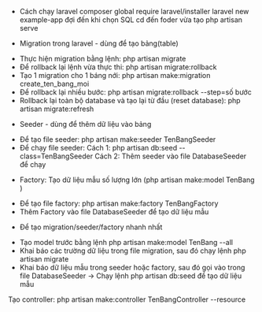 - Cách chạy laravel
composer global require laravel/installer
laravel new example-app
đợi đến khi chọn SQL
cd đến foder vừa tạo
php artisan serve

- Migration trong laravel - dùng để tạo bảng(table)
+ Thực hiện migration bằng lệnh: php artisan migrate
+ Để rollback lại lệnh vừa thực thi: php artisan migrate:rollback
+ Tạo 1 migration cho 1 báng nới: php artisan make:migration create_ten_bang_moi
+ Để rollback lại nhiều bước: php artisan migrate:rollback --step=số bước
+ Rollback lại toàn bộ database và tạo lại từ đầu (reset database): php artisan migrate:refresh

- Seeder - dùng để thêm dữ liệu vào bảng
+ Để tạo file seeder: php artisan make:seeder TenBangSeeder 
+ Để chạy file seeder:
Cách 1: php artisan db:seed --class=TenBangSeeder
Cách 2: Thêm seeder vào file DatabaseSeeder để chạy

- Factory: Tạo dữ liệu mẫu số lượng lớn (php artisan make:model TenBang )
+ Để tạo file factory: php artisan make:factory TenBangFactory
+ Thêm Factory vào file DatabaseSeeder để tạo dữ liệu mẫu

- Để tạo migration/seeder/factory nhanh nhất
+ Tạo model trước bằng lệnh php artisan make:model TenBang --all
+ Khai báo các trường dữ liệu trong file migration, sau đó chạy lệnh php artisan migrate
+ Khai báo dữ liệu mẫu trong seeder hoặc factory, sau đó gọi vào trong file DatabaseSeeder 
-> Chạy lệnh php artisan db:seed để tạo dữ liệu mẫu

Tạo controller: php artisan make:controller TenBangController --resource




